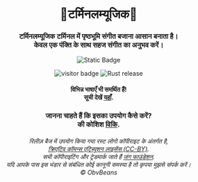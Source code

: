 <div align="center">
    <h1>🤖टर्मिनलम्यूजिक🎵</h1>
</div>
<div align="center">
    <h3>टर्मिनलम्यूजिक टर्मिनल में पृष्ठभूमि संगीत बजाना आसान बनाता है।<br>
    केवल एक पंक्ति के साथ सहज संगीत का अनुभव करें।</h3>
</div>

<p align="center">
    <img alt="Static Badge" src="https://img.shields.io/badge/%C2%A9_BSD_3--Clause-लाइसेंस-green?style=for-the-badge">
</p>

<p align="center">
  <img alt="visitor badge" src="https://visitor-badge.lithub.cc/badge?page_id=0SGames.TerminalMusic"/>
  <img alt="Rust release" src="https://img.shields.io/github/v/release/rust-lang/rust?logo=rust&color=red">
</p>

<div align="center">
    <h4>विभिन्न भाषाएँ भी समर्थित हैं!<br>
    सूची देखें <a href="https://github.com/0SGames/TerminalMusic/tree/main/Languages">यहाँ</a>.</h4>
</div>

<div align="center">
    <h3>जानना चाहते हैं कि इसका उपयोग कैसे करें?<br>
    की कोशिश <a href="https://github.com/0SGames/TerminalMusic/wiki">विकि</a>.</h3>
</div>

<div align="center">
    <h6>रिलीज़ बैज में उपयोग किया गया रस्ट लोगो कॉपीराइट के अंतर्गत है,<br>
        <a href="https://github.com/0SGames/TerminalMusic/wiki">क्रिएटिव कॉमन्स एट्रिब्यूशन लाइसेंस (CC-BY)</a>.<br>
    सभी कॉपीराइटिंग और ट्रेडमार्क जाते हैं <a href="https://foundation.rust-lang.org">जंग फाउंडेशन</a>.<br>
    यदि आपके पास इस भंडार से संबंधित कोई कानूनी समस्या है तो कृपया मुझसे संपर्क करें।<br>
    © ObvBeans</h6>
</div>
